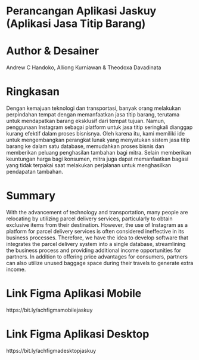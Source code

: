 <h1>Perancangan Aplikasi Jaskuy (Aplikasi Jasa Titip Barang)</h1>

<h1>Author & Desainer</h1>
Andrew C Handoko, Alliong Kurniawan & Theodoxa Davadinata

<h1>Ringkasan</h1>
Dengan kemajuan teknologi dan transportasi, banyak orang melakukan perpindahan tempat dengan memanfaatkan jasa titip barang, terutama untuk mendapatkan barang eksklusif dari tempat tujuan. Namun, penggunaan Instagram sebagai platform untuk jasa titip seringkali dianggap kurang efektif dalam proses bisnisnya. Oleh karena itu, kami memiliki ide untuk mengembangkan perangkat lunak yang menyatukan sistem jasa titip barang ke dalam satu database, memudahkan proses bisnis dan memberikan peluang penghasilan tambahan bagi mitra. Selain memberikan keuntungan harga bagi konsumen, mitra juga dapat memanfaatkan bagasi yang tidak terpakai saat melakukan perjalanan untuk menghasilkan pendapatan tambahan.

<h1>Summary</h1>
With the advancement of technology and transportation, many people are relocating by utilizing parcel delivery services, particularly to obtain exclusive items from their destination. However, the use of Instagram as a platform for parcel delivery services is often considered ineffective in its business processes. Therefore, we have the idea to develop software that integrates the parcel delivery system into a single database, streamlining the business process and providing additional income opportunities for partners. In addition to offering price advantages for consumers, partners can also utilize unused baggage space during their travels to generate extra income.

<h1>Link Figma Aplikasi Mobile</h1>
https://bit.ly/achfigmamobilejaskuy

<h1>Link Figma Aplikasi Desktop</h1>
https://bit.ly/achfigmadesktopjaskuy
